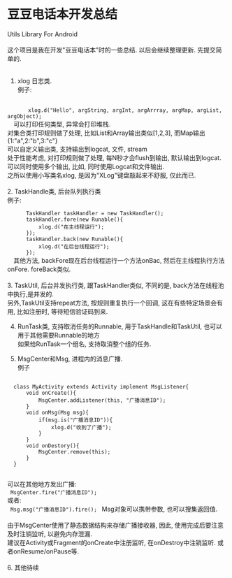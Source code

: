# 豆豆电话本开发总结
Utils Library For Android <br/>
<br/>
这个项目是我在开发"豆豆电话本"时的一些总结. 以后会继续整理更新. 先提交简单的.<br/>
<br/>
1. xlog 日志类. <br/>
  例子:　<br/>
  <code>
　　　　xlog.d("Hello", argString, argInt, argArrray, argMap, argList, argObject);
  </code>
  可以打印任何类型, 异常会打印堆栈.<br/>
  对集合类打印规则做了处理, 比如List和Array输出类似[1,2,3], 而Map输出{1:"a",2:"b",3:"c"}<br/>
  可以自定义输出类, 支持输出到logcat, 文件, stream<br/>
  处于性能考虑, 对打印规则做了处理, 每N秒才会flush到输出, 默认输出到logcat.<br/>
  可以同时使用多个输出, 比如, 同时使用Logcat和文件输出.<br/>
  之所以使用小写类名xlog, 是因为"XLog"键盘敲起来不舒服, 仅此而已.<br/>
<br/>
2. TaskHandle类, 后台队列执行类<br/>
  例子:<br/>
  <code>
      TaskHandler taskHandler = new TaskHandler();
      taskHandler.fore(new Runable(){
          xlog.d("在主线程运行");
      });
      taskHandler.back(new Runable(){
          xlog.d("在后台线程运行");
      });
  </code>
  其他方法, backFore现在后台线程运行一个方法onBac, 然后在主线程执行方法onFore.  foreBack类似.<br/>
<br/>
3. TaskUtil, 后台并发执行类, 跟TaskHandler类似, 不同的是, back方法在线程池中执行,是并发的.<br/>
  另外,TaskUtil支持repeat方法, 按规则重复执行一个回调, 这在有些特定场景会有用, 比如注册时, 等待短信验证码到来. 

4. RunTask类, 支持取消任务的Runnable,  用于TaskHandle和TaskUtil,  也可以用于其他需要Runnable的地方<br/>
  如果给RunTask一个组名, 支持取消整个组的任务.<br/>
  
5. MsgCenter和Msg, 进程内的消息广播.<br/>
  例子<br/>
  <code>
  class MyActivity extends Activity implement MsgListener{  
      void onCreate(){  
          MsgCenter.addListener(this, "广播消息ID");  
      }  
      void onMsg(Msg msg){  
          if(msg.is("广播消息ID")){  
              xlog.d("收到了广播");  
          }  
      }  
      void onDestory(){  
          MsgCenter.remove(this);  
      }  
  }  
  </code>
  
  可以在其他地方发出广播:<br/>
  <code>
    MsgCenter.fire("广播消息ID");
  </code>
  或者:<br/>
  <code>
    Msg.msg("广播消息ID").fire();
  </code>
  Msg对象可以携带参数, 也可以搜集返回值. <br/>
  <br/>
  由于MsgCenter使用了静态数据结构来存储广播接收器, 因此, 使用完成后要注意及时注销监听, 以避免内存泄漏.<br/>
  建议在Activity或Fragment的onCreate中注册监听,  在onDestroy中注销监听. 或者onResume/onPause等.<br/>
  <br/>
6. 其他待续<br/>
